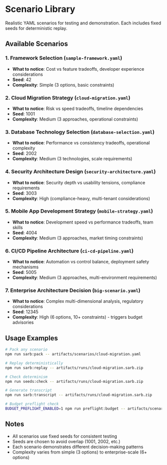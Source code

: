 # Scenario Library

Realistic YAML scenarios for testing and demonstration. Each includes fixed seeds for deterministic replay.

## Available Scenarios

### 1. Framework Selection (`sample-framework.yaml`)
- **What to notice**: Cost vs feature tradeoffs, developer experience considerations
- **Seed**: 42
- **Complexity**: Simple (3 options, basic constraints)

### 2. Cloud Migration Strategy (`cloud-migration.yaml`)
- **What to notice**: Risk vs speed tradeoffs, timeline dependencies
- **Seed**: 1001
- **Complexity**: Medium (3 approaches, operational constraints)

### 3. Database Technology Selection (`database-selection.yaml`)
- **What to notice**: Performance vs consistency tradeoffs, operational complexity
- **Seed**: 2002
- **Complexity**: Medium (3 technologies, scale requirements)

### 4. Security Architecture Design (`security-architecture.yaml`)
- **What to notice**: Security depth vs usability tensions, compliance requirements
- **Seed**: 3003
- **Complexity**: High (compliance-heavy, multi-tenant considerations)

### 5. Mobile App Development Strategy (`mobile-strategy.yaml`)
- **What to notice**: Development speed vs performance tradeoffs, team skills
- **Seed**: 4004
- **Complexity**: Medium (3 approaches, market timing constraints)

### 6. CI/CD Pipeline Architecture (`ci-cd-pipeline.yaml`)
- **What to notice**: Automation vs control balance, deployment safety mechanisms
- **Seed**: 5005
- **Complexity**: Medium (3 approaches, multi-environment requirements)

### 7. Enterprise Architecture Decision (`big-scenario.yaml`)
- **What to notice**: Complex multi-dimensional analysis, regulatory considerations
- **Seed**: 12345
- **Complexity**: High (6 options, 10+ constraints) - triggers budget advisories

## Usage Examples

```bash
# Pack any scenario
npm run sarb:pack -- artifacts/scenarios/cloud-migration.yaml

# Replay deterministically
npm run sarb:replay -- artifacts/runs/cloud-migration.sarb.zip

# Check determinism
npm run seeds:check -- artifacts/runs/cloud-migration.sarb.zip

# Generate transcript
npm run sarb:transcript -- artifacts/runs/cloud-migration.sarb.zip

# Budget preflight check
BUDGET_PREFLIGHT_ENABLED=1 npm run preflight:budget -- artifacts/scenarios/big-scenario.yaml --prices artifacts/prices.dev.json
```

## Notes
- All scenarios use fixed seeds for consistent testing
- Seeds are chosen to avoid overlap (1001, 2002, etc.)
- Each scenario demonstrates different decision-making patterns
- Complexity varies from simple (3 options) to enterprise-scale (6+ options)
